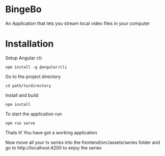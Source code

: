 # BingeBo
An Application that lets you stream local video files in your computer

# Installation

Setup Angular cli:

`npm install -g @angular/cli`

Go to the project directory

`cd path/to/directory`

Install and build

`npm install`

To start the application run

`npm run serve`

Thats it! You have got a working application

Now move all your tv series into the frontend/src/assets/series folder and go to http://localhost:4200 to enjoy the series
